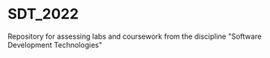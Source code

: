 # SDT_2022
Repository for assessing labs and coursework from the discipline "Software Development Technologies"
